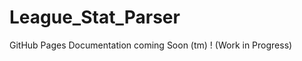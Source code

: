# League_Stat_Parser
<p>GitHub Pages Documentation coming Soon (tm) <a href = "http://kevin-chant.github.io/League_Stat_Parser"></a>! (Work in Progress)</p>